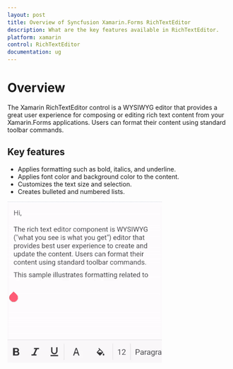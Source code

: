 ```yaml
---
layout: post
title: Overview of Syncfusion Xamarin.Forms RichTextEditor
description: What are the key features available in RichTextEditor.
platform: xamarin
control: RichTextEditor
documentation: ug
---
```


# Overview

The Xamarin RichTextEditor control is a WYSIWYG editor that provides a great user experience for composing or editing rich text content from your Xamarin.Forms applications. Users can format their content using standard toolbar commands.

## Key features

* Applies formatting such as bold, italics, and underline.
* Applies font color and background color to the content.
* Customizes the text size and selection.
* Creates bulleted and numbered lists.


![Overview of RichTextEditor](SfRichTextEditor_Images/Overview.gif)
